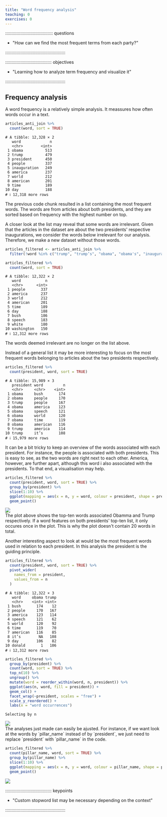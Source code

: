 ```yaml
---
title: "Word frequency analysis"
teaching: 0
exercises: 0
---
```



:::::::::::::::::::::::::::::::::::::: questions 

- "How can we find the most frequent terms from each party?"

::::::::::::::::::::::::::::::::::::::::::::::::

::::::::::::::::::::::::::::::::::::: objectives

- "Learning how to analyze term frequency and visualize it"


::::::::::::::::::::::::::::::::::::::::::::::::





## Frequency analysis

A word frequency is a relatively simple analysis. It meassures how often words occur in a text. 



``` r
articles_anti_join %>% 
  count(word, sort = TRUE)
```

``` output
# A tibble: 12,328 × 2
   word             n
   <chr>        <int>
 1 obama          513
 2 trump          479
 3 president      450
 4 people         337
 5 inauguration   249
 6 america        237
 7 world          212
 8 american       201
 9 time           189
10 day            188
# ℹ 12,318 more rows
```

The previous code chunk resulted in a list containing the most frequent words. The words are from articles about both presidents, and they are sorted based on frequency with the highest number on top.

A closer look at the list may reveal that some words are irrelevant. Given that the articles in the dataset are about the two presidents' respective inaugurations, we consider the words below irrelevant for our analysis. Therefore, we make a new dataset without those words.


``` r
articles_filtered <- articles_anti_join %>%
  filter(!word %in% c("trump", "trump’s", "obama", "obama's", "inauguration", "president"))

articles_filtered %>% 
  count(word, sort = TRUE)
```

``` output
# A tibble: 12,322 × 2
   word           n
   <chr>      <int>
 1 people       337
 2 america      237
 3 world        212
 4 american     201
 5 time         189
 6 day          188
 7 bush         186
 8 speech       183
 9 white        180
10 washington   150
# ℹ 12,312 more rows
```
The words deemed irrelevant are no longer on the list above.

Instead of a general list it may be more interesting to focus on the most frequent words belonging to articles about the two presidents respectively.


``` r
articles_filtered %>%
  count(president, word, sort = TRUE)
```

``` output
# A tibble: 15,989 × 3
   president word         n
   <chr>     <chr>    <int>
 1 obama     bush       174
 2 obama     people     170
 3 trump     people     167
 4 obama     america    123
 5 obama     speech     121
 6 obama     world      120
 7 obama     time       119
 8 obama     american   116
 9 trump     america    114
10 trump     it’s       108
# ℹ 15,979 more rows
```
It can be a bit tricky to keep an overview of the words associated with each president. For instance, the people is associated with both presidents. This is easy to see, as the two words are right next to each other. America, however, are further apart, although this word i also associated with the presidents. To that end, a visualisation may help.



``` r
articles_filtered %>%
  count(president, word, sort = TRUE) %>% 
  group_by(president) %>%
  slice(1:10) %>% 
  ggplot(mapping = aes(x = n, y = word, colour = president, shape = president)) +
  geom_point() 
```

<img src="fig/03-frequency-analysis-rendered-unnamed-chunk-5-1.png" style="display: block; margin: auto;" />
The plot above shows the top-ten words associated Obamma and Trump respectively. If a word features on both presidents' top-ten list, it only occures once in the plot. This is why the plot doesn't contain 20 words in total.

Another interesting aspect to look at would be the most frequent words used in relation to each president. In this analysis the president is the guiding principle.


``` r
articles_filtered %>%
  count(president, word, sort = TRUE) %>% 
  pivot_wider(
    names_from = president,
    values_from = n
  )
```

``` output
# A tibble: 12,322 × 3
   word     obama trump
   <chr>    <int> <int>
 1 bush       174    12
 2 people     170   167
 3 america    123   114
 4 speech     121    62
 5 world      120    92
 6 time       119    70
 7 american   116    85
 8 it’s        NA   108
 9 day        106    82
10 donald       1   106
# ℹ 12,312 more rows
```


``` r
articles_filtered %>%
  group_by(president) %>% 
  count(word, sort = TRUE) %>% 
  top_n(10) %>% 
  ungroup() %>% 
  mutate(word = reorder_within(word, n, president)) %>% 
  ggplot(aes(n, word, fill = president)) +
  geom_col() +
  facet_wrap(~president, scales = "free") +
  scale_y_reordered() + 
  labs(x = "word occurrences")
```

``` output
Selecting by n
```

<img src="fig/03-frequency-analysis-rendered-unnamed-chunk-7-1.png" style="display: block; margin: auto;" />
The analyses just made can easily be ajusted. For instance, if we want look at the words by `pillar_name` instead of by `president`, we just need to replace `president` with `pillar_name` in the code.


``` r
articles_filtered %>%
  count(pillar_name, word, sort = TRUE) %>% 
  group_by(pillar_name) %>%
  slice(1:10) %>% 
  ggplot(mapping = aes(x = n, y = word, colour = pillar_name, shape = pillar_name)) +
  geom_point() 
```

<img src="fig/03-frequency-analysis-rendered-unnamed-chunk-8-1.png" style="display: block; margin: auto;" />





::::::::::::::::::::::::::::::::::::: keypoints 

- "Custom stopword list may be necessary depending on the context"


::::::::::::::::::::::::::::::::::::::::::::::::
